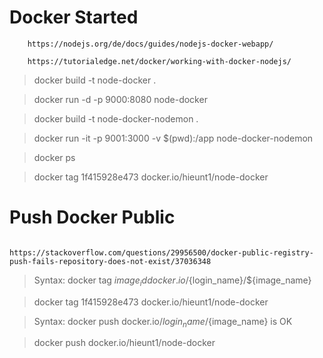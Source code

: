 # Docker Started
```
    https://nodejs.org/de/docs/guides/nodejs-docker-webapp/

    https://tutorialedge.net/docker/working-with-docker-nodejs/
```
> docker build -t node-docker .

> docker run -d -p 9000:8080 node-docker

> docker build -t node-docker-nodemon .

> docker run -it -p 9001:3000 -v $(pwd):/app node-docker-nodemon

> docker ps

> docker tag 1f415928e473 docker.io/hieunt1/node-docker

# Push Docker Public
```

https://stackoverflow.com/questions/29956500/docker-public-registry-push-fails-repository-does-not-exist/37036348

```
> Syntax: docker tag ${image_id} docker.io/${login_name}/${image_name} 

> docker tag 1f415928e473 docker.io/hieunt1/node-docker

> Syntax: docker push docker.io/${login_name}/${image_name} is OK

> docker push docker.io/hieunt1/node-docker

